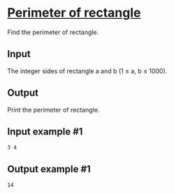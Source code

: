 # [Perimeter of rectangle](https://www.e-olymp.com/en/problems/7943)

Find the perimeter of rectangle.

## Input

The integer sides of rectangle a and b (1 ≤ a, b ≤ 1000).

## Output

Print the perimeter of rectangle.

## Input example #1
```
3 4
```

## Output example #1
```
14
```
